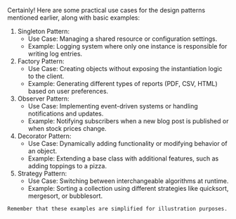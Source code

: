 Certainly! Here are some practical use cases for the design patterns mentioned earlier, along with basic examples:

1. Singleton Pattern:
   - Use Case: Managing a shared resource or configuration settings.
   - Example: Logging system where only one instance is responsible for writing log entries.
2. Factory Pattern:
   - Use Case: Creating objects without exposing the instantiation logic to the client.
   - Example: Generating different types of reports (PDF, CSV, HTML) based on user preferences.
3. Observer Pattern:
   - Use Case: Implementing event-driven systems or handling notifications and updates.
   - Example: Notifying subscribers when a new blog post is published or when stock prices change.
4. Decorator Pattern:
   - Use Case: Dynamically adding functionality or modifying behavior of an object.
   - Example: Extending a base class with additional features, such as adding toppings to a pizza.
5. Strategy Pattern:
   - Use Case: Switching between interchangeable algorithms at runtime.
   - Example: Sorting a collection using different strategies like quicksort, mergesort, or bubblesort.

```md
Remember that these examples are simplified for illustration purposes. The practical use of design patterns can vary depending on the complexity of the system and the specific requirements of the application.
```
